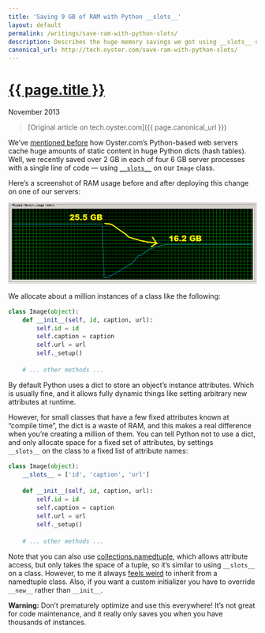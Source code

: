 ```yaml
---
title: 'Saving 9 GB of RAM with Python __slots__'
layout: default
permalink: /writings/save-ram-with-python-slots/
description: Describes the huge memory savings we got using __slots__ on a single class
canonical_url: http://tech.oyster.com/save-ram-with-python-slots/
---
```

<h1><a href="{{ page.permalink }}">{{ page.title }}</a></h1>
<p class="subtitle">November 2013</p>

> [Original article on tech.oyster.com]({{ page.canonical_url }})

We&#8217;ve [mentioned before][1] how Oyster.com&#8217;s Python-based web servers cache huge amounts of static content in huge Python dicts (hash tables). Well, we recently saved over 2 GB in each of four 6 GB server processes with a single line of code &#8212; using [`__slots__`][2] on our `Image` class.

Here&#8217;s a screenshot of RAM usage before and after deploying this change on one of our servers:

![Screenshot of RAM usage before and after](/images/physical-memory-usage-history.png)

We allocate about a million instances of a class like the following:

```python
class Image(object):
    def __init__(self, id, caption, url):
        self.id = id
        self.caption = caption
        self.url = url
        self._setup()

    # ... other methods ...
```

By default Python uses a dict to store an object&#8217;s instance attributes. Which is usually fine, and it allows fully dynamic things like setting arbitrary new attributes at runtime.

However, for small classes that have a few fixed attributes known at &#8220;compile time&#8221;, the dict is a waste of RAM, and this makes a real difference when you&#8217;re creating a million of them. You can tell Python not to use a dict, and only allocate space for a fixed set of attributes, by settings `__slots__` on the class to a fixed list of attribute names:

```python
class Image(object):
    __slots__ = ['id', 'caption', 'url']

    def __init__(self, id, caption, url):
        self.id = id
        self.caption = caption
        self.url = url
        self._setup()

    # ... other methods ...
```

Note that you can also use [collections.namedtuple][3], which allows attribute access, but only takes the space of a tuple, so it&#8217;s similar to using `__slots__` on a class. However, to me it always [feels weird][4] to inherit from a namedtuple class. Also, if you want a custom initializer you have to override `__new__` rather than `__init__`.

**Warning:** Don&#8217;t prematurely optimize and use this everywhere! It&#8217;s not great for code maintenance, and it really only saves you when you have thousands of instances.

 [1]: http://tech.oyster.com/pythons-garbage-collector/
 [2]: http://docs.python.org/2/reference/datamodel.html#slots
 [3]: http://docs.python.org/2/library/collections.html#collections.namedtuple
 [4]: http://stackoverflow.com/questions/4071765/in-python-how-do-i-call-the-super-class-when-its-a-one-off-namedtuple